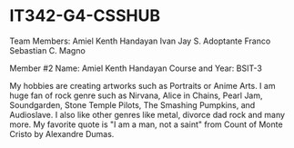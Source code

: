 # IT342-G4-CSSHUB
Team Members: 
Amiel Kenth Handayan
Ivan Jay S. Adoptante
Franco Sebastian C. Magno

Member #2
Name: Amiel Kenth Handayan
Course and Year: BSIT-3

My hobbies are creating artworks such as Portraits or Anime Arts. I am huge fan of rock genre such as Nirvana, Alice in Chains, Pearl Jam, Soundgarden, Stone Temple Pilots, The Smashing Pumpkins, and Audioslave. I also like other genres like metal, divorce dad rock and many more. My favorite quote is "I am a man, not a saint" from Count of Monte Cristo by Alexandre Dumas.